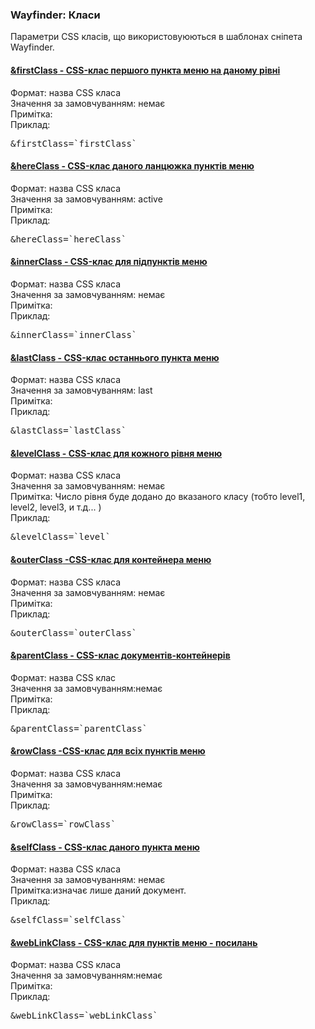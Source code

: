 
<meta http-equiv="Content-Type" content="text/html; charset=utf-8">
<h3>Wayfinder: Класи </h3> 
Параметри CSS класів, що використовуюються в шаблонах сніпета Wayfinder.	
<br>
<div class="panel-group">
<div class="panel panel-default">
<div class="panel-heading">
<h4 class="panel-title"><a class="accordion-toggle" data-toggle="collapse" data-parent="#accordion" href="#collapse769"><span class="text-bold">&amp;firstClass</span> - CSS-клас першого пункта меню на даному рівні</a></h4>
</div>
<div id="collapse769" class="panel-collapse collapse">
<div class="panel-body">
<span class="text-bold">Формат:</span> назва CSS класа<br>
<span class="text-bold">Значення за замовчуванням:</span> немає<br>
<span class="text-bold">Примітка:</span> <br>
<span class="text-bold">Приклад:</span>
<pre class="brush: html;">&amp;firstClass=`firstClass`</pre>
</div>
</div>
</div>

<div class="panel panel-default">
<div class="panel-heading">
<h4 class="panel-title"><a class="accordion-toggle" data-toggle="collapse" data-parent="#accordion" href="#collapse771"><span class="text-bold">&amp;hereClass</span> - CSS-клас даного ланцюжка пунктів меню</a></h4>
</div>
<div id="collapse771" class="panel-collapse collapse">
<div class="panel-body">
<span class="text-bold">Формат:</span> назва CSS класа<br>
<span class="text-bold">Значення за замовчуванням:</span> active<br>
<span class="text-bold">Примітка:</span> <br>
<span class="text-bold">Приклад:</span>
<pre class="brush: html;">&amp;hereClass=`hereClass`</pre>
</div>
</div>
</div>

<div class="panel panel-default">
<div class="panel-heading">
<h4 class="panel-title"><a class="accordion-toggle" data-toggle="collapse" data-parent="#accordion" href="#collapse777"><span class="text-bold">&amp;innerClass</span> - CSS-клас для підпунктів меню</a></h4>
</div>
<div id="collapse777" class="panel-collapse collapse">
<div class="panel-body">
<span class="text-bold">Формат:</span>  назва CSS класа<br>
<span class="text-bold">Значення за замовчуванням:</span> немає<br>
<span class="text-bold">Примітка:</span> <br>
<span class="text-bold">Приклад:</span>
<pre class="brush: html;">&amp;innerClass=`innerClass`</pre>
</div>
</div>
</div>

<div class="panel panel-default">
<div class="panel-heading">
<h4 class="panel-title"><a class="accordion-toggle" data-toggle="collapse" data-parent="#accordion" href="#collapse770"><span class="text-bold">&amp;lastClass</span> - CSS-клас останнього пункта меню</a></h4>
</div>
<div id="collapse770" class="panel-collapse collapse">
<div class="panel-body">
<span class="text-bold">Формат:</span> назва CSS класа<br>
<span class="text-bold">Значення за замовчуванням:</span> last<br>
<span class="text-bold">Примітка:</span> <br>
<span class="text-bold">Приклад:</span>
<pre class="brush: html;">&amp;lastClass=`lastClass`</pre>
</div>
</div>
</div>

<div class="panel panel-default">
<div class="panel-heading">
<h4 class="panel-title"><a class="accordion-toggle" data-toggle="collapse" data-parent="#accordion" href="#collapse775"><span class="text-bold">&amp;levelClass</span> -  CSS-клас для кожного рівня меню</a></h4>
</div>
<div id="collapse775" class="panel-collapse collapse">
<div class="panel-body">
<span class="text-bold">Формат:</span> назва CSS класа<br>
<span class="text-bold">Значення за замовчуванням:</span> немає<br>
<span class="text-bold">Примітка:</span> Число рівня буде додано до вказаного класу (тобто level1, level2, level3, и т.д... )<br>
<span class="text-bold">Приклад:</span>
<pre class="brush: html;">&amp;levelClass=`level`</pre>
</div>
</div>
</div>

<div class="panel panel-default">
<div class="panel-heading">
<h4 class="panel-title"><a class="accordion-toggle" data-toggle="collapse" data-parent="#accordion" href="#collapse776"><span class="text-bold">&amp;outerClass</span> -CSS-клас для контейнера меню</a></h4>
</div>
<div id="collapse776" class="panel-collapse collapse">
<div class="panel-body">
<span class="text-bold">Формат:</span> назва CSS класа<br>
<span class="text-bold">Значення за замовчуванням:</span> немає<br>
<span class="text-bold">Примітка:</span> <br>
<span class="text-bold">Приклад:</span>
<pre class="brush: html;">&amp;outerClass=`outerClass`</pre>
</div>
</div>
</div>

<div class="panel panel-default">
<div class="panel-heading">
<h4 class="panel-title"><a class="accordion-toggle" data-toggle="collapse" data-parent="#accordion" href="#collapse773"><span class="text-bold">&amp;parentClass</span> - CSS-клас документів-контейнерів</a></h4>
</div>
<div id="collapse773" class="panel-collapse collapse">
<div class="panel-body">
<span class="text-bold">Формат:</span> назва CSS клас<br>
<span class="text-bold">Значення за замовчуванням:</span>немає<br>
<span class="text-bold">Примітка:</span> <br>
<span class="text-bold">Приклад:</span> 
<pre class="brush: html;">&amp;parentClass=`parentClass`</pre>
</div>
</div>
</div>

<div class="panel panel-default">
<div class="panel-heading">
<h4 class="panel-title"><a class="accordion-toggle" data-toggle="collapse" data-parent="#accordion" href="#collapse774"><span class="text-bold">&amp;rowClass</span> -CSS-клас для всіх пунктів меню</a></h4>
</div>
<div id="collapse774" class="panel-collapse collapse">
<div class="panel-body">
<span class="text-bold">Формат:</span> назва CSS класа<br>
<span class="text-bold">Значення за замовчуванням:</span>немає<br>
<span class="text-bold">Примітка:</span> <br>
<span class="text-bold">Приклад:</span>
<pre class="brush: html;">&amp;rowClass=`rowClass`</pre>
</div>
</div>
</div>

<div class="panel panel-default">
<div class="panel-heading">
<h4 class="panel-title"><a class="accordion-toggle" data-toggle="collapse" data-parent="#accordion" href="#collapse772"><span class="text-bold">&amp;selfClass</span> - CSS-клас даного пункта меню</a></h4>
</div>
<div id="collapse772" class="panel-collapse collapse">
<div class="panel-body">
<span class="text-bold">Формат:</span> назва CSS класа<br>
<span class="text-bold">Значення за замовчуванням:</span> немає<br>
<span class="text-bold">Примітка:</span>изначає лише даний документ.<br>
<span class="text-bold">Приклад:</span>
<pre class="brush: html;">&amp;selfClass=`selfClass`</pre>
</div>
</div>
</div>

<div class="panel panel-default">
<div class="panel-heading">
<h4 class="panel-title"><a class="accordion-toggle" data-toggle="collapse" data-parent="#accordion" href="#collapse778"><span class="text-bold">&amp;webLinkClass</span> - CSS-клас для пунктів меню - посилань</a></h4>
</div>
<div id="collapse778" class="panel-collapse collapse">
<div class="panel-body">
<span class="text-bold">Формат:</span> назва CSS класа<br>
<span class="text-bold">Значення за замовчуванням:</span>немає<br>
<span class="text-bold">Примітка:</span> <br>
<span class="text-bold">Приклад:</span>
<pre class="brush: html;">&amp;webLinkClass=`webLinkClass`</pre>
</div>
</div>
</div>
</div>
